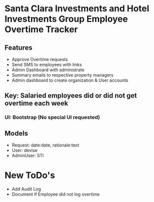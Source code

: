 # Santa Clara Investments and Hotel Investments Group Employee Overtime Tracker

## Features
- Approve Overtime requests
- Send SMS to employees with links
- Admin Dashboard with administrate
- Summary emails to respective property managers
- Admin dashboard to create organization & User accounts

## Key: Salaried employees did or did not get overtime each week

### UI: Bootstrap (No special UI requested)
## Models
- Request: date:date, rationale:text
- User: devise
- AdminUser: STI

# New ToDo's
- Add Audit Log
- Document if Employee did not log overtime
